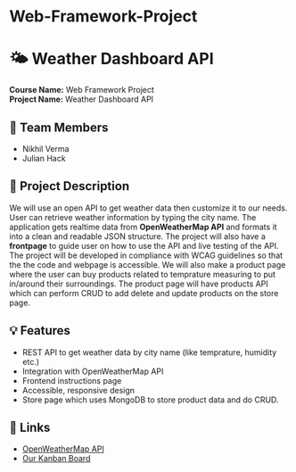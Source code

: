 # Web-Framework-Project
# 🌤️ Weather Dashboard API

**Course Name:** Web Framework Project  
**Project Name:** Weather Dashboard API  

## 👥 Team Members
- Nikhil Verma
- Julian Hack

## 📝 Project Description
We will use an open API to get weather data then customize it to our needs. User can retrieve weather information by typing the city name. The application gets realtime data from **OpenWeatherMap API** and formats it into a clean and readable JSON structure.
The project will also have a **frontpage** to guide user on how to use the API and live testing of the API. The project will be developed in compliance with WCAG guidelines so that the the code and webpage is accessible. We will also make a product page where the user can buy products related to temprature measuring to put in/around their surroundings. The product page will have products API which can perform CRUD to add delete and update products on the store page. 

## 💡 Features
- REST API to get weather data by city name (like temprature, humidity etc.)
- Integration with OpenWeatherMap API
- Frontend instructions page
- Accessible, responsive design
- Store page which uses MongoDB to store product data and do CRUD.

## 🔗 Links
- [OpenWeatherMap API](https://openweathermap.org/api)  
- [Our Kanban Board](<https://trello.com/b/VWjG95ot/team-4-kanban-webframework-project>)
